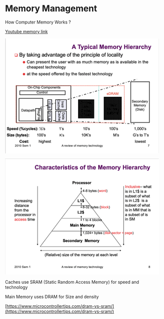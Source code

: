 # Memory Management

How Computer Memory Works ?

[Youtube memory link](https://www.youtube.com/watch?v=p3q5zWCw8J4)  

![Typical Memory Hierarchy](../.gitbook/assets/image%20%28162%29.png)

![](../.gitbook/assets/image%20%2847%29.png)



Caches use SRAM \(Static Random Access Memory\) for speed and technology 

Main Memory uses DRAM for Size and density 

[https://www.microcontrollertips.com/dram-vs-sram/](https://www.microcontrollertips.com/dram-vs-sram/)




